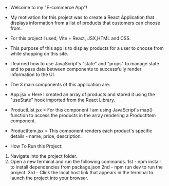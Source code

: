 - Welcome to my "E-commerce App"! 

- My motivation for this project was to create a React Application that displays information from a list of products that customers can choose from. 

- For this project I used, Vite + React, JSX,HTML and CSS. 

- This purpose of this app is to display products for a user to choose from while shopping on this site.  

- I learned how to use JavaScript's "state" and "props" to manage state and to pass data between components to successfully render information to the UI. 

- The 3 main components of this application are: 

- App.jsx = Here I created an array of products and stored it using the "useState" hook imported from the React Library. 

- ProductList.jsx = For this component I am using JavaScript's map() function to access the products in the array rendering a ProductItem component.

- ProductItem.jsx = This component renders each product's specific details - name, price, description.



- How To Run this Project: 
1. Navigate into the project folder.
2. Open a new terminal and run the following commands. 
1st - npm install to install dependencies from package.json 
2nd - npm run dev to run the project.
3rd - Click the local host link that appears in the terminal to launch the project into your browser. 
